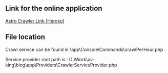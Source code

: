 ## Link for the online application
[Astro Crawler Link (Heroku)](http://astro-crawler-jim.herokuapp.com/)

## File location

Crawl service can be found in  \app\Console\Commands\crawlPerHour.php

Service provider root path is
: D:\Work\av-king\blog\app\Providers\CrawlerServiceProvider.php